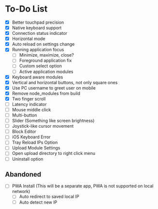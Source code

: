 # To-Do List

- [x] Better touchpad precision
- [x] Native keyboard support
- [x] Connection status indicator
- [x] Horizontal mode
- [x] Auto reload on settings change
- [x] Running application focus
  - [ ] Minimize, maximize, close?
  - [ ] Foreground application fix
  - [ ] Custom select option
  - [ ] Active application modules
- [x] Keyboard aware modules
- [x] Vertical and horizontal buttons, not only square ones
- [x] Use PC username to greet user on mobile
- [x] Remove node_modules from build
- [x] Two finger scroll
- [ ] Latency indicator
- [ ] Mouse middle click
- [ ] Multi-button
- [ ] Slider (Something like screen brightness)
- [ ] Joystick-like cursor movement
- [ ] Block Editor
- [ ] iOS Keyboard Error
- [ ] Tray Reload IPs Option
- [ ] Upload Module Settings
- [ ] Open upload directory to right click menu
- [ ] Uninstall option

## Abandoned

- [ ] PWA Install (This will be a separate app, PWA is not supported on local network)
  - [ ] Auto redirect to saved local IP
  - [ ] Auto detect new IP
